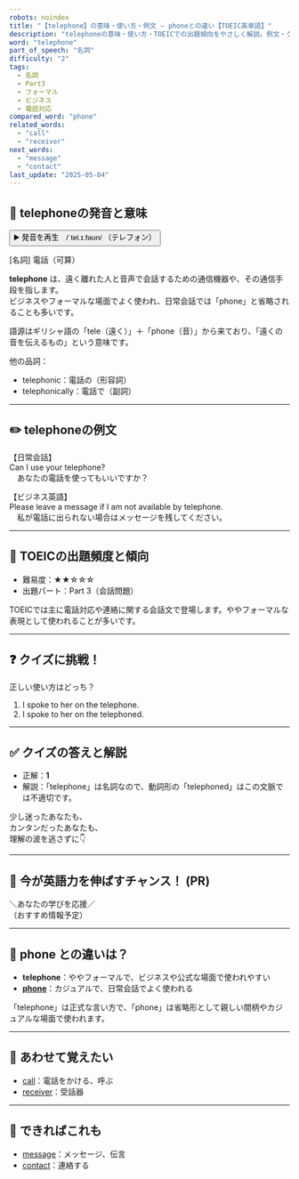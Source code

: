 ```yaml
---
robots: noindex
title: "【telephone】の意味・使い方・例文 ― phoneとの違い【TOEIC英単語】"
description: "telephoneの意味・使い方・TOEICでの出題傾向をやさしく解説。例文・クイズ付きでphoneとの違いもわかりやすく学べます。"
word: "telephone"
part_of_speech: "名詞"
difficulty: "2"
tags:
  - 名詞
  - Part3
  - フォーマル
  - ビジネス
  - 電話対応
compared_word: "phone"
related_words:
  - "call"
  - "receiver"
next_words:
  - "message"
  - "contact"
last_update: "2025-05-04"
---
```


## 🔰 telephoneの発音と意味

<button class="play-audio" onclick="playTTS('telephone')">
  <span class="play-audio-main">
    ▶️ 発音を再生　/ˈtel.ɪ.fəʊn/
  </span>
  <span class="play-audio-sub">
    （テレフォン）
  </span>
</button>

[名詞] 電話（可算）

**telephone** は、遠く離れた人と音声で会話するための通信機器や、その通信手段を指します。  
ビジネスやフォーマルな場面でよく使われ、日常会話では「phone」と省略されることも多いです。

語源はギリシャ語の「tele（遠く）」＋「phone（音）」から来ており、「遠くの音を伝えるもの」という意味です。

他の品詞：  
- telephonic：電話の（形容詞）
- telephonically：電話で（副詞）

---

## ✏️ telephoneの例文

【日常会話】  
Can I use your telephone?  
　あなたの電話を使ってもいいですか？

【ビジネス英語】  
Please leave a message if I am not available by telephone.  
　私が電話に出られない場合はメッセージを残してください。

---

## 🎯 TOEICの出題頻度と傾向

- 難易度：★★☆☆☆
- 出題パート：Part 3（会話問題）

TOEICでは主に電話対応や連絡に関する会話文で登場します。ややフォーマルな表現として使われることが多いです。

---

## ❓ クイズに挑戦！

正しい使い方はどっち？

1. I spoke to her on the telephone.  
2. I spoke to her on the telephoned.

---

## ✅ クイズの答えと解説

- 正解：**1**
- 解説：「telephone」は名詞なので、動詞形の「telephoned」はこの文脈では不適切です。

少し迷ったあなたも、  
カンタンだったあなたも、  
理解の波を逃さずに👇️

---

## 🚀 今が英語力を伸ばすチャンス！ (PR)

<div class="info-center">
＼あなたの学びを応援／<br>  
（おすすめ情報予定）
</div>

---

## 🤔  phone との違いは？

- **telephone**：ややフォーマルで、ビジネスや公式な場面で使われやすい
- **[phone](/word/phone)**：カジュアルで、日常会話でよく使われる

「telephone」は正式な言い方で、「phone」は省略形として親しい間柄やカジュアルな場面で使われます。

---

## 🧩 あわせて覚えたい

- [call](/word/call)：電話をかける、呼ぶ
- [receiver](/word/receiver)：受話器

---

## 📖 できればこれも

- [message](/word/message)：メッセージ、伝言
- [contact](/word/contact)：連絡する

<!-- cvid: aid14_bid37 -->
